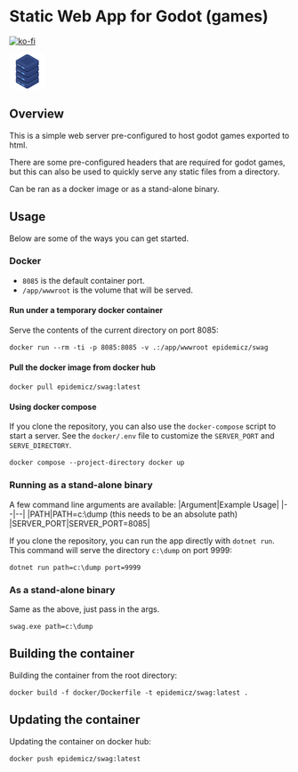 # Static Web App for Godot (games)

[![ko-fi](https://ko-fi.com/img/githubbutton_sm.svg)](https://ko-fi.com/S6S3NKK32)  

![](/img/icon-sm.png)
## Overview

This is a simple web server pre-configured to host godot games exported to html.  

There are some pre-configured headers that are required for 
godot games, but this can also be used to quickly serve any static files from a directory.    

Can be ran as a docker image or as a stand-alone binary.  

## Usage
Below are some of the ways you can get started.

### Docker
- `8085` is the default container port.  
- `/app/wwwroot` is the volume that will be served.  

#### Run under a temporary docker container
Serve the contents of the current directory on port 8085:
```
docker run --rm -ti -p 8085:8085 -v .:/app/wwwroot epidemicz/swag
```

#### Pull the docker image from docker hub

```
docker pull epidemicz/swag:latest
```

#### Using docker compose
If you clone the repository, you can also use the `docker-compose` script to start a server.  See the `docker/.env` file to customize the `SERVER_PORT` and `SERVE_DIRECTORY`.
```
docker compose --project-directory docker up
```

### Running as a stand-alone binary
A few command line arguments are available:
|Argument|Example Usage|
|--|--|
|PATH|PATH=c:\dump (this needs to be an absolute path)
|SERVER_PORT|SERVER_PORT=8085|

If you clone the repository, you can run the app directly with `dotnet run`.  
This command will serve the directory `c:\dump` on port 9999:

```
dotnet run path=c:\dump port=9999
```

### As a stand-alone binary
Same as the above, just pass in the args.
```
swag.exe path=c:\dump
```

## Building the container
Building the container from the root directory:
```
docker build -f docker/Dockerfile -t epidemicz/swag:latest .
```
## Updating the container
Updating the container on docker hub:
```
docker push epidemicz/swag:latest
```
